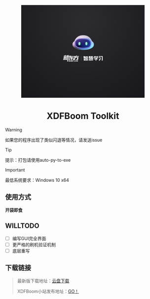 <div align="center">
<a><img src="./Main/ico/封面.png" width="400" height="300" alt="XDFBoom Toolkit"></a>
</div>

<div align="center">

# XDFBoom Toolkit

</div>

> [!WARNING]
> 如果您的程序出现了类似闪退等情况，请发送issue

> [!TIP]
> 提示：打包请使用auto-py-to-exe

> [!IMPORTANT]  
> 最低系统要求：Windows 10 x64

## 使用方式

**开袋即食**

## WILLTODO
- [ ] 编写GUI完全界面
- [ ] 更严格的刷机验证机制
- [ ] 底层重写
      
## 下载链接
> 最新版下载地址：[云盘下载](https://file2.xdfboom.com)
> 
> XDFBoom小站发布地址：[GO！](https://blog.xdfboom.com)